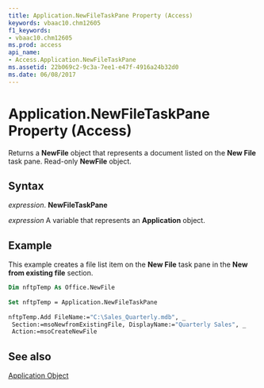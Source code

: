 ```yaml
---
title: Application.NewFileTaskPane Property (Access)
keywords: vbaac10.chm12605
f1_keywords:
- vbaac10.chm12605
ms.prod: access
api_name:
- Access.Application.NewFileTaskPane
ms.assetid: 22b069c2-9c3a-7ee1-e47f-4916a24b32d0
ms.date: 06/08/2017
---
```



# Application.NewFileTaskPane Property (Access)

Returns a  **NewFile** object that represents a document listed on the **New File** task pane. Read-only **NewFile** object.


## Syntax

 _expression_. **NewFileTaskPane**

 _expression_ A variable that represents an **Application** object.


## Example

This example creates a file list item on the  **New File** task pane in the **New from existing file** section.


```vb
Dim nftpTemp As Office.NewFile 
 
Set nftpTemp = Application.NewFileTaskPane 
 
nftpTemp.Add FileName:="C:\Sales_Quarterly.mdb", _ 
 Section:=msoNewfromExistingFile, DisplayName:="Quarterly Sales", _ 
 Action:=msoCreateNewFile
```


## See also


[Application Object](Access.Application.md)

